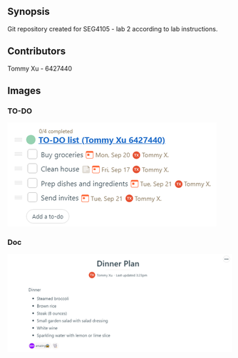 ## Synopsis

Git repository created for SEG4105 - lab 2 according to lab instructions.

## Contributors

Tommy Xu - 6427440

## Images

### TO-DO

![Alt text](./to-do.png "TO-DO")

### Doc

![Alt text](./doc.png "Doc")
